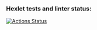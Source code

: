 ### Hexlet tests and linter status:
[![Actions Status](https://github.com/temasemyonov678gh/frontend-project-lvl2/workflows/hexlet-check/badge.svg)](https://github.com/temasemyonov678gh/frontend-project-lvl2/actions)